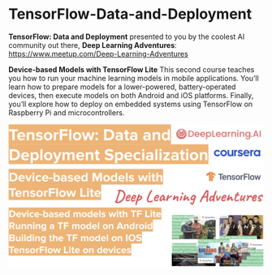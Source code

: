 # TensorFlow-Data-and-Deployment
**TensorFlow: Data and Deployment** presented to you by the coolest AI community out there, **Deep Learning Adventures**: https://www.meetup.com/Deep-Learning-Adventures  

**Device-based Models with TensorFlow Lite**
This second course teaches you how to run your machine learning models in mobile applications. You’ll learn how to prepare models for a lower-powered, battery-operated devices, then execute models on both Android and iOS platforms. Finally, you’ll explore how to deploy on embedded systems using TensorFlow on Raspberry Pi and microcontrollers.

![alt text](../images/TF-Data-and-Deployment-2.png)
